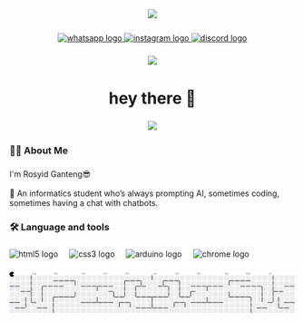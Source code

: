 <div align="center">
  <img height="200" src="https://media2.giphy.com/media/v1.Y2lkPTc5MGI3NjExeDZwd2FtNHBnNncybXRwNXR2bzRjaTBnbXcxa2Jqb3BvMjV1bHIxMSZlcD12MV9pbnRlcm5hbF9naWZfYnlfaWQmY3Q9Zw/UevalSWg5twQeqpc8Q/giphy.gif"  />
</div>

###

<div align="center">
  <a href="https://wa.me/6281235130701" target="_blank">
    <img src="https://img.shields.io/static/v1?message=Whatsapp&logo=whatsapp&label=&color=25D366&logoColor=white&labelColor=&style=for-the-badge" height="25" alt="whatsapp logo"  />
  </a>
  <a href="https://instagram.com/mabrsyd" target="_blank">
    <img src="https://img.shields.io/static/v1?message=Instagram&logo=instagram&label=&color=E4405F&logoColor=white&labelColor=&style=for-the-badge" height="25" alt="instagram logo"  />
  </a>
  <a href="https://discord.com/users/1328687780406235276" target="_blank">
    <img src="https://img.shields.io/static/v1?message=Discord&logo=discord&label=&color=7289DA&logoColor=white&labelColor=&style=for-the-badge" height="25" alt="discord logo"  />
  </a>
</div>

###

<div align="center">
  <img src="https://visitor-badge.laobi.icu/badge?page_id=mabrsyd.mabrsyd&"  />
</div>

###

<h1 align="center">hey there 👋</h1>

###

<div align="center">
  <img src="https://profile-counter.glitch.me/mabrsyd/count.svg?"  />
</div>

###

<h3 align="left">👩‍💻  About Me</h3>

###

<p align="left">I'm Rosyid Ganteng😎<br><br>🤖 An informatics student who’s always prompting AI, sometimes coding, sometimes having a chat with chatbots.</p>

###

<h3 align="left">🛠 Language and tools</h3>

###

<div align="left">
  <img src="https://cdn.jsdelivr.net/gh/devicons/devicon/icons/html5/html5-original.svg" height="40" alt="html5 logo"  />
  <img width="12" />
  <img src="https://cdn.jsdelivr.net/gh/devicons/devicon/icons/css3/css3-original.svg" height="40" alt="css3 logo"  />
  <img width="12" />
  <img src="https://cdn.jsdelivr.net/gh/devicons/devicon/icons/arduino/arduino-original.svg" height="40" alt="arduino logo"  />
  <img width="12" />
  <img src="https://cdn.jsdelivr.net/gh/devicons/devicon/icons/chrome/chrome-original.svg" height="40" alt="chrome logo"  />
</div>

###

<picture>
  <source media="(prefers-color-scheme: dark)" srcset="https://raw.githubusercontent.com/mabrsyd/mabrsyd/output/pacman-contribution-graph-dark.svg">
  <source media="(prefers-color-scheme: light)" srcset="https://raw.githubusercontent.com/mabrsyd/mabrsyd/output/pacman-contribution-graph.svg">
  <img alt="pacman contribution graph" src="https://raw.githubusercontent.com/mabrsyd/mabrsyd/output/pacman-contribution-graph.svg">
</picture>

###
